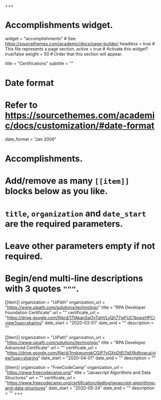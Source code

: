 +++
# Accomplishments widget.
widget = "accomplishments"  # See https://sourcethemes.com/academic/docs/page-builder/
headless = true  # This file represents a page section.
active = true  # Activate this widget? true/false
weight = 50  # Order that this section will appear.

title = "Certifications"
subtitle = ""

# Date format
#   Refer to https://sourcethemes.com/academic/docs/customization/#date-format
date_format = "Jan 2006"

# Accomplishments.
#   Add/remove as many `[[item]]` blocks below as you like.
#   `title`, `organization` and `date_start` are the required parameters.
#   Leave other parameters empty if not required.
#   Begin/end multi-line descriptions with 3 quotes `"""`.

[[item]]
  organization = "UiPath"
  organization_url = "https://www.uipath.com/solutions/technology"
  title = "RPA Developer Foundation Certificate"
  url = ""
  certificate_url = "https://drive.google.com/file/d/17IAkanSaOvTqhVLvQh77wFUC1bopxHPC/view?usp=sharing"
  date_start = "2020-03-01"
  date_end = ""
  description = ""

[[item]]
  organization = "UiPath"
  organization_url = "https://www.uipath.com/solutions/technology"
  title = "RPA Developer Advanced Certificate"
  url = ""
  certificate_url = "https://drive.google.com/file/d/1nnkwumqkCGiP7yGXpDtEl7qEfAdhvaca/view?usp=sharing"
  date_start = "2020-04-01"
  date_end = ""
  description = ""

[[item]]
  organization = "FreeCodeCamp"
  organization_url = "https://www.freecodecamp.org/"
  title = "Javascript Algorithms and Data Structures"
  url = ""
  certificate_url = "https://www.freecodecamp.org/certification/dadlog/javascript-algorithms-and-data-structures"
  date_start = "2020-05-24"
  date_end = ""
  description = ""
+++
